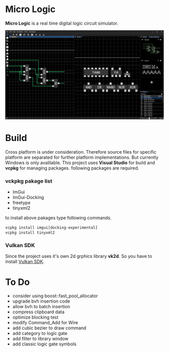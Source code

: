 # Micro Logic
**Micro Logic** is a real time digital logic circuit simulator.

![Thumbnail Image](./thumbnail.png)


# Build
Cross platform is under consideration. Therefore source files for specific platform are separated for further platform implementations. But currently Windows is only avalilable. This project uses **Visual Studio** for build and **vcpkg** for managing packages. following packages are required.

### vckpkg pakage list
* ImGui
* ImGui-Docking
* freetype
* tinyxml2

to install above pakages type following commands.
```
vcpkg install imgui[docking-experimental]
vcpkg install tinyxml2
```

### Vulkan SDK
Since the project uses it's own 2d grphics library **vk2d**. So you have to install [Vulkan SDK](https://vulkan.lunarg.com/).

# To Do
* consider using boost::fast_pool_allocator
* upgrade bvh insertion code
* allow bvh to batch insertion
* compress clipboard data
* optimize blocking test
* modify Command_Add for Wire
* add cubic bezier to draw command
* add category to logic gate
* add filter to library window
* add classic logic gate symbols
